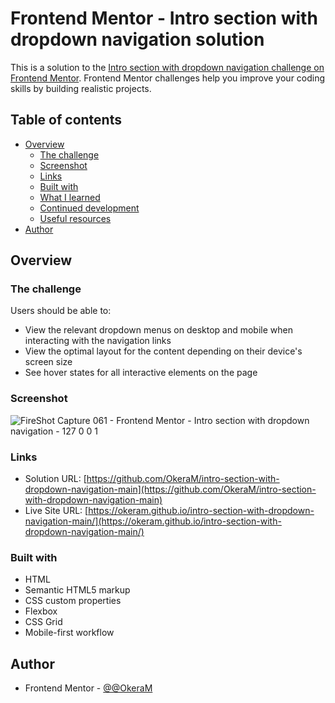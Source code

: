 # Frontend Mentor - Intro section with dropdown navigation solution

This is a solution to the [Intro section with dropdown navigation challenge on Frontend Mentor](https://www.frontendmentor.io/challenges/intro-section-with-dropdown-navigation-ryaPetHE5). Frontend Mentor challenges help you improve your coding skills by building realistic projects. 

## Table of contents

- [Overview](#overview)
  - [The challenge](#the-challenge)
  - [Screenshot](#screenshot)
  - [Links](#links)
  - [Built with](#built-with)
  - [What I learned](#what-i-learned)
  - [Continued development](#continued-development)
  - [Useful resources](#useful-resources)
- [Author](#author)

## Overview

### The challenge

Users should be able to:

- View the relevant dropdown menus on desktop and mobile when interacting with the navigation links
- View the optimal layout for the content depending on their device's screen size
- See hover states for all interactive elements on the page

### Screenshot

![FireShot Capture 061 - Frontend Mentor - Intro section with dropdown navigation - 127 0 0 1](https://user-images.githubusercontent.com/76667866/181166652-a4c199af-4643-458f-a9ed-aa55318b1715.png)

### Links

- Solution URL: [https://github.com/OkeraM/intro-section-with-dropdown-navigation-main](https://github.com/OkeraM/intro-section-with-dropdown-navigation-main)
- Live Site URL: [https://okeram.github.io/intro-section-with-dropdown-navigation-main/](https://okeram.github.io/intro-section-with-dropdown-navigation-main/)

### Built with

- HTML
- Semantic HTML5 markup
- CSS custom properties
- Flexbox
- CSS Grid
- Mobile-first workflow


## Author

- Frontend Mentor - [@@OkeraM
](https://www.frontendmentor.io/profile/OkeraM)



